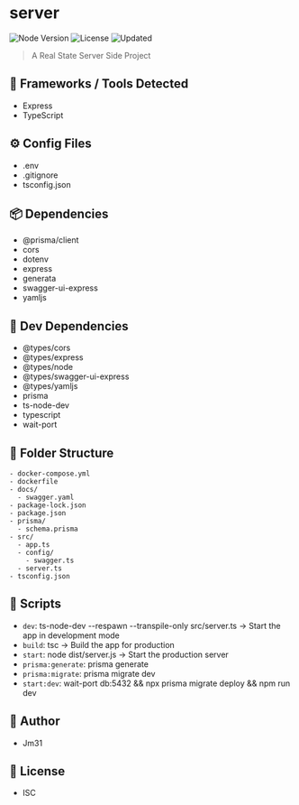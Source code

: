 # server

![Node Version](https://img.shields.io/badge/node-v22.18.0-green)
![License](https://img.shields.io/badge/license-ISC-blue)
![Updated](https://img.shields.io/badge/last_updated-2025-08-09-orange)

> A Real State Server Side Project



## 🔧 Frameworks / Tools Detected
- Express
- TypeScript

## ⚙️ Config Files
- .env
- .gitignore
- tsconfig.json

## 📦 Dependencies
- @prisma/client
- cors
- dotenv
- express
- generata
- swagger-ui-express
- yamljs

## 🧪 Dev Dependencies
- @types/cors
- @types/express
- @types/node
- @types/swagger-ui-express
- @types/yamljs
- prisma
- ts-node-dev
- typescript
- wait-port

## 📁 Folder Structure
```
- docker-compose.yml
- dockerfile
- docs/
  - swagger.yaml
- package-lock.json
- package.json
- prisma/
  - schema.prisma
- src/
  - app.ts
  - config/
    - swagger.ts
  - server.ts
- tsconfig.json
```

## 📜 Scripts
- `dev`: ts-node-dev --respawn --transpile-only src/server.ts → Start the app in development mode
- `build`: tsc → Build the app for production
- `start`: node dist/server.js → Start the production server
- `prisma:generate`: prisma generate 
- `prisma:migrate`: prisma migrate dev 
- `start:dev`: wait-port db:5432 && npx prisma migrate deploy && npm run dev 

## 👤 Author
- Jm31

## 📝 License
- ISC
